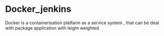 # Docker_jenkins
Docker is a containerisation platfarm as a service system , that can be deal with package application with leight weighted.
